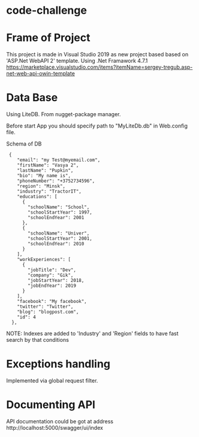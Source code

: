 # code-challenge

# Frame of Project

This project is made in Visual Studio 2019 as new project based based on 'ASP.Net WebAPI 2' template.
Using .Net Framawork 4.7.1
https://marketplace.visualstudio.com/items?itemName=sergey-tregub.asp-net-web-api-owin-template

# Data Base

Using LiteDB. From nugget-package manager.

Before start App you should specify path to "MyLiteDb.db" in Web.config file.

<add key="LiteDb.Path" value="D:\Projects\_git\my\other\code-challenge-webteamby\MyLiteDb.db"/>

Schema of DB

```
 {
    "email": "my Test@myemail.com",
    "firstName": "Vasya 2",
    "lastName": "Pupkin",
    "bio": "My name is",
    "phoneNumber": "+3752734596",
    "region": "Minsk",
    "industry": "TractorIT",
    "educations": [
      {
        "schoolName": "School",
        "schoolStartYear": 1997,
        "schoolEndYear": 2001
      },
      {
        "schoolName": "Univer",
        "schoolStartYear": 2001,
        "schoolEndYear": 2010
      }
    ],
    "workExperiences": [
      {
        "jobTitle": "Dev",
        "company": "Gik",
        "jobStartYear": 2018,
        "jobEndYear": 2019
      }
    ],
    "facebook": "My facebook",
    "twitter": "Twitter",
    "blog": "blogpost.com",
    "id": 4
  },
```  

NOTE: Indexes are added to 'Industry' and 'Region' fields to have fast search by that conditions


# Exceptions handling

Implemented via global request filter.

# Documenting API

API documentation could be got at address http://localhost:5000/swagger/ui/index
